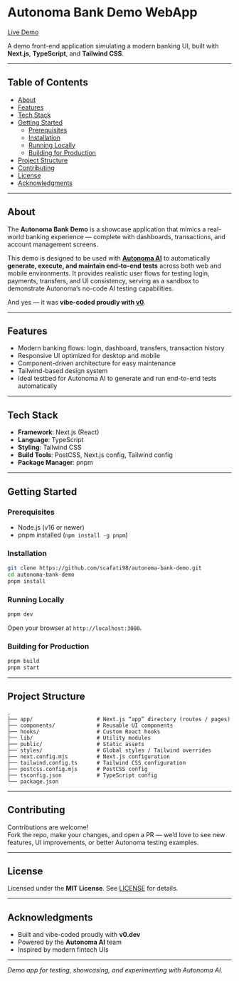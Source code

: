 # Autonoma Bank Demo WebApp

[Live Demo](https://v0-mercury-bank-webapp.vercel.app)  

A demo front-end application simulating a modern banking UI, built with **Next.js**, **TypeScript**, and **Tailwind CSS**.

---

## Table of Contents

- [About](#about)  
- [Features](#features)  
- [Tech Stack](#tech-stack)  
- [Getting Started](#getting-started)  
  - [Prerequisites](#prerequisites)  
  - [Installation](#installation)  
  - [Running Locally](#running-locally)  
  - [Building for Production](#building-for-production)  
- [Project Structure](#project-structure)  
- [Contributing](#contributing)  
- [License](#license)  
- [Acknowledgments](#acknowledgments)  

---

## About

The **Autonoma Bank Demo** is a showcase application that mimics a real-world banking experience — complete with dashboards, transactions, and account management screens.

This demo is designed to be used with **[Autonoma AI](https://getautonoma.com)** to automatically **generate, execute, and maintain end-to-end tests** across both web and mobile environments. It provides realistic user flows for testing login, payments, transfers, and UI consistency, serving as a sandbox to demonstrate Autonoma’s no-code AI testing capabilities.

And yes — it was **vibe-coded proudly with [v0](https://v0.dev)**.

---

## Features

- Modern banking flows: login, dashboard, transfers, transaction history  
- Responsive UI optimized for desktop and mobile  
- Component-driven architecture for easy maintenance  
- Tailwind-based design system  
- Ideal testbed for Autonoma AI to generate and run end-to-end tests automatically  

---

## Tech Stack

- **Framework**: Next.js (React)  
- **Language**: TypeScript  
- **Styling**: Tailwind CSS  
- **Build Tools**: PostCSS, Next.js config, Tailwind config  
- **Package Manager**: pnpm  

---

## Getting Started

### Prerequisites

- Node.js (v16 or newer)
- pnpm installed (`npm install -g pnpm`)

### Installation

```bash
git clone https://github.com/scafati98/autonoma-bank-demo.git
cd autonoma-bank-demo
pnpm install
```

### Running Locally

```bash
pnpm dev
```

Open your browser at `http://localhost:3000`.

### Building for Production

```bash
pnpm build
pnpm start
```

---

## Project Structure

```
.
├── app/                    # Next.js “app” directory (routes / pages)
├── components/             # Reusable UI components
├── hooks/                  # Custom React hooks
├── lib/                    # Utility modules
├── public/                 # Static assets
├── styles/                 # Global styles / Tailwind overrides
├── next.config.mjs         # Next.js configuration
├── tailwind.config.ts      # Tailwind CSS configuration
├── postcss.config.mjs      # PostCSS config
├── tsconfig.json           # TypeScript config
└── package.json
```

---

## Contributing

Contributions are welcome!  
Fork the repo, make your changes, and open a PR — we’d love to see new features, UI improvements, or better Autonoma testing examples.

---

## License

Licensed under the **MIT License**. See [LICENSE](LICENSE) for details.

---

## Acknowledgments

- Built and vibe-coded proudly with **v0.dev**  
- Powered by the **Autonoma AI** team  
- Inspired by modern fintech UIs  

---

*Demo app for testing, showcasing, and experimenting with Autonoma AI.*
